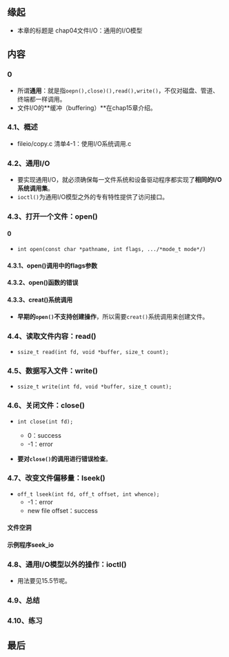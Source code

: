 ## 缘起

+ 本章的标题是  chap04文件I/O：通用的I/O模型

## 内容

### 0

+ 所谓**通用**：就是指`oepn(),close)(),read(),write()`，不仅对磁盘、管道、终端都一样调用。
+ 文件I/O的**缓冲（buffering）**在chap15章介绍。

### 4.1、概述

+ fileio/copy.c  清单4-1：使用I/O系统调用.c

### 4.2、通用I/O

+ 要实现通用I/O，就必须确保每一文件系统和设备驱动程序都实现了**相同的I/O系统调用集**。
+ `ioctl()`为通用I/O模型之外的专有特性提供了访问接口。

### 4.3、打开一个文件：open()

#### 0

+ `int open(const char *pathname, int flags, .../*mode_t mode*/)`

#### 4.3.1、open()调用中的flags参数

#### 4.3.2、open()函数的错误

#### 4.3.3、creat()系统调用

+ **早期的`open()`不支持创建操作**，所以需要`creat()`系统调用来创建文件。

### 4.4、读取文件内容：read()

+ `ssize_t read(int fd, void *buffer, size_t count);`

### 4.5、数据写入文件：write()

+ `ssize_t write(int fd, void *buffer, size_t count);`

### 4.6、关闭文件：close()

+ `int close(int fd);`
  + 0：success
  + -1：error

+ **要对`close()`的调用进行错误检查**。

### 4.7、改变文件偏移量：lseek()

+ `off_t lseek(int fd, off_t offset, int whence);`
  + -1：error
  + new file offset：success

#### 文件空洞

#### 示例程序seek_io

### 4.8、通用I/O模型以外的操作：ioctl()

+ 用法要见15.5节呢。

### 4.9、总结

### 4.10、练习

## 最后

